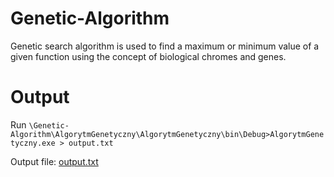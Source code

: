 Genetic-Algorithm
=================

Genetic search algorithm is used to find a maximum or minimum value of a given function using the concept of biological chromes and genes.


# Output

Run `\Genetic-Algorithm\AlgorytmGenetyczny\AlgorytmGenetyczny\bin\Debug>AlgorytmGenetyczny.exe > output.txt` 	

Output file: [output.txt](https://github.com/ArturT/Genetic-Algorithm/AlgorytmGenetyczny/AlgorytmGenetyczny/bin/Debug/output.txt)

